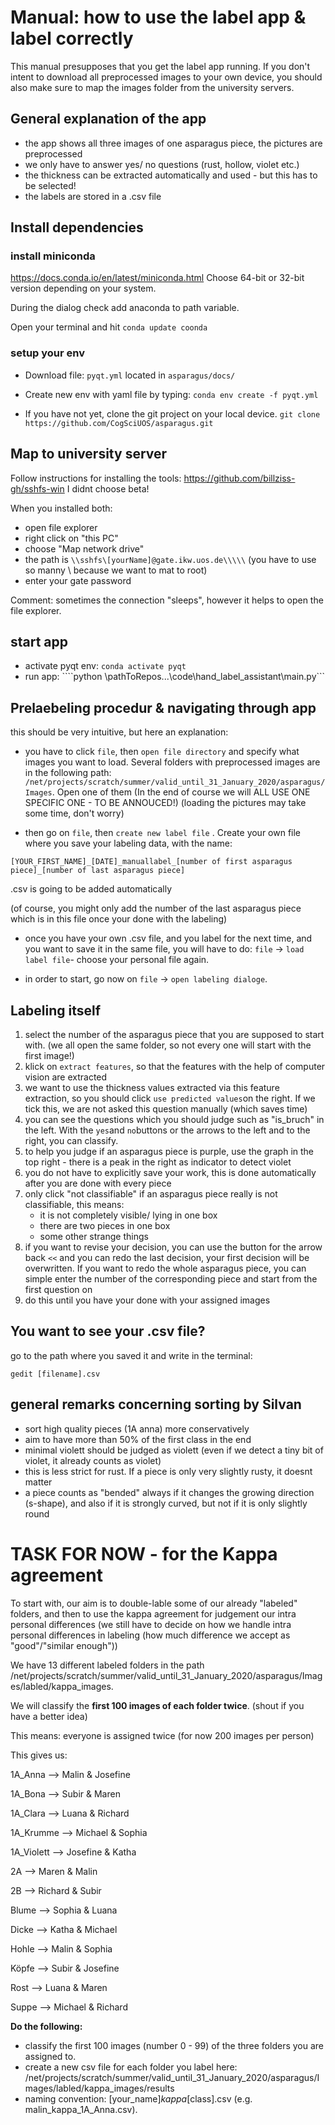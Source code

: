 # Manual: how to use the label app & label correctly

This manual presupposes that you get the label app running. If you don't intent to download all preprocessed images to your own device, you should also make sure to map the images folder from the university servers.

## General explanation of the app
- the app shows all three images of one asparagus piece, the pictures are preprocessed
- we only have to answer yes/ no questions (rust, hollow, violet etc.)
- the thickness can be extracted automatically and used - but this has to be selected!
- the labels are stored in a .csv file

## Install dependencies

### install miniconda
https://docs.conda.io/en/latest/miniconda.html 
Choose 64-bit or 32-bit version depending on your system. 

During the dialog check add anaconda to path variable.

Open your terminal and hit ```conda update coonda```

### setup your env

- Download file: ```pyqt.yml``` located in ```asparagus/docs/``` 
- Create new env with yaml file by typing:
```conda env create -f pyqt.yml```

- If you have not yet, clone the git project on your local device.
```git clone https://github.com/CogSciUOS/asparagus.git```


## Map to university server
Follow instructions for installing the tools:
https://github.com/billziss-gh/sshfs-win
I didnt choose beta!

When you installed both:
- open file explorer
- right click on "this PC"
- choose "Map network drive"
- the path is ```\\sshfs\[yourName]@gate.ikw.uos.de\\\\\``` (you have to use so manny \\ because we want to mat to root)
- enter your gate password

Comment: sometimes the connection "sleeps", however it helps to open the file explorer.

## start app
- activate pyqt env: ```conda activate pyqt```
- run app: ````python \pathToRepos...\code\hand_label_assistant\main.py```

## Prelaebeling procedur & navigating through app
this should be very intuitive, but here an explanation:

- you have to click ```file```, then ```open file directory``` and specify what images you want to load. Several folders with preprocessed images are in the following path: ```/net/projects/scratch/summer/valid_until_31_January_2020/asparagus/Images```.
Open one of them (In the end of course we will ALL USE ONE SPECIFIC ONE - TO BE ANNOUCED!)
(loading the pictures may take some time, don't worry)

- then go on ```file```, then ```create new label file``` . Create your own file where you save your labeling data, with the name:
```
[YOUR_FIRST_NAME]_[DATE]_manuallabel_[number of first asparagus piece]_[number of last asparagus piece]
```
.csv is going to be added automatically

(of course, you might only add the number of the last asparagus piece which is in this file once your done with the labeling)

- once you have your own .csv file, and you label for the next time, and you want to save it in the same file, you will have to do: ```file``` → ```load label file```- choose your personal file again.

- in order to start, go now on ```file``` → ```open labeling dialoge```.

## Labeling itself
1. select the number of the asparagus piece that you are supposed to start with. (we all open the same folder, so not every one will start with the first image!)
2. klick on ```extract features```, so that the features with the help of computer vision are extracted
3. we want to use the thickness values extracted via this feature extraction, so you should click ```use predicted values```on the right. If we tick this, we are not asked this question manually (which saves time)
4. you can see the questions which you should judge such as "is_bruch" in the left. With the ```yes```and ```no```buttons or the arrows to the left and to the right, you can classify.
5. to help you judge if an asparagus piece is purple, use the graph in the top right - there is a peak in the right as indicator to detect violet
6. you do not have to explicitly save your work, this is done automatically after you are done with every piece
7. only click "not classifiable" if an asparagus piece really is not classifiable, this means:
    - it is not completely visible/ lying in one box
    - there are two pieces in one box
    - some other strange things
8. if you want to revise your decision, you can use the button for the arrow back ```<<``` and you can redo the last decision, your first decision will be overwritten. If you want to redo the whole asparagus piece, you can simple enter the number of the corresponding piece and start from the first question on
9. do this until you have your done with your assigned images


## You want to see your .csv file?
go to the path where you saved it and write in the terminal:
```
gedit [filename].csv
```

## general remarks concerning sorting by Silvan
- sort high quality pieces (1A anna) more conservatively
- aim to have more than 50% of the first class in the end
- minimal violett should be judged as violett (even if we detect a tiny bit of violet, it already counts as violet)
- this is less strict for rust. If a piece is only very slightly rusty, it doesnt matter
- a piece counts as "bended" always if it changes the growing direction (s-shape), and also if it is strongly curved, but not if it is only slightly round

# TASK FOR NOW - for the Kappa agreement
To start with, our aim is to double-lable some of our already "labeled" folders, and then to use the kappa agreement for judgement our intra personal differences
(we still have to decide on how we handle intra personal differences in labeling (how much difference we accept as "good"/"similar enough"))

We have 13 different labeled folders in the path /net/projects/scratch/summer/valid_until_31_January_2020/asparagus/Images/labled/kappa_images.

We will classify the **first 100 images of each folder twice**. (shout if you have a better idea)

This means: everyone is assigned twice (for now 200 images per person)

This gives us:

1A_Anna --> Malin & Josefine

1A_Bona --> Subir & Maren

1A_Clara --> Luana & Richard

1A_Krumme --> Michael & Sophia

1A_Violett --> Josefine & Katha

2A --> Maren & Malin

2B --> Richard & Subir

Blume --> Sophia & Luana

Dicke --> Katha & Michael

Hohle --> Malin & Sophia

Köpfe --> Subir & Josefine

Rost --> Luana & Maren

Suppe --> Michael & Richard

**Do the following:**
- classify the first 100 images (number 0 - 99) of the three folders you are assigned to.
- create a new csv file for each folder you label here: /net/projects/scratch/summer/valid_until_31_January_2020/asparagus/Images/labled/kappa_images/results
- naming convention: [your_name]_kappa_[class].csv (e.g. malin_kappa_1A_Anna.csv). 
